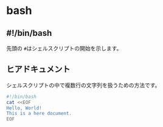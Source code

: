# bash

## #!/bin/bash

先頭の `#`はシェルスクリプトの開始を示します。

## ヒアドキュメント

シェルスクリプトの中で複数行の文字列を扱うための方法です。

```bash
#!/bin/bash
cat <<EOF
Hello, World!
This is a here document.
EOF
```
